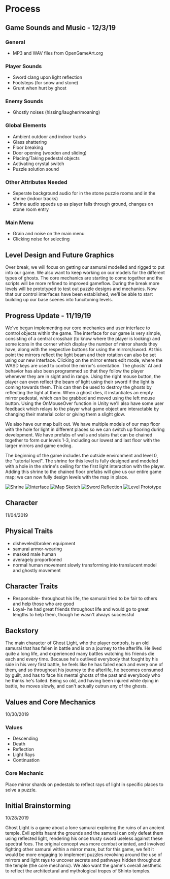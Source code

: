 # Process

## Game Sounds and Music - 12/3/19
### General
- MP3 and WAV files from OpenGameArt.org
### Player Sounds
- Sword clang upon light reflection
- Footsteps (for snow and stone)
- Grunt when hurt by ghost
### Enemy Sounds
- Ghostly noises (hissing/laugher/moaning)
### Global Elements
- Ambient outdoor and indoor tracks
- Glass shattering
- Floor breaking
- Door opening (wooden and sliding)
- Placing/Taking pedestal objects
- Activating crystal switch
- Puzzle solution sound

### Other Attributes Needed
- Seperate background audio for in the stone puzzle rooms and in the shrine (indoor tracks)
- Shrine audio speeds up as player falls through ground, changes on stone room entry

### Main Menu
- Grain and noise on the main menu
- Clicking noise for selecting

## Level Design and Future Graphics
Over break, we will focus on getting our samurai modelled and rigged to put into our game. We also want to keep working on our models for the different types of ghosts. The core mechanics are starting to come together and the scripts will be more refined to improved gameflow. During the break more levels will be prototyped to test out puzzle designs and mechanics. Now that our control interfaces have been established, we'll be able to start building up our base scenes into funcitoning levels.

## Progress Update - 11/19/19
We've begun implementing our core mechanics and user interface to control objects within the game. The interface for our game is very simple, consisting of a central crosshair (to know where the player is looking) and some icons in the corner which display the number of mirror shards they have, along with the respective buttons for using the mirrors/sword. At this point the mirrors reflect the light beam and their rotation can also be set using our new interface. Clicking on the mirror enters edit mode, where the WASD keys are used to control the mirror's orientation. The ghosts' AI and behavior has also been programmed so that they follow the player whenever they are in sight and in range. Using the right mouse button, the player can even reflect the beam of light using their sword if the light is coming towards them. This can then be used to destroy the ghosts by reflecting the light at them. When a ghost dies, it instantiates an empty mirror pedestal, which can be grabbed and moved using the left mouse button. Using the OnMouseOver function in Unity we'll also have some user feedback which relays to the player what game object are interactable by changing their material color or giving them a slight glow.

We also have our map built out. We have multiple models of our map floor with the hole for light in different places so we can switch up flooring during development. We have prefabs of walls and stairs that can be chained together to form our levels 1-3, including our lowest and last floor with the larger mirrors and game ending. 

The beginning of the game includes the outside environment and level 0, the "tutorial level". The shrine for this level is fully designed and modeled with a hole in the shrine's ceiling for the first light interaction with the player. Adding this shrine to the chained floor prefabs will give us our entire game map; we can now fully design levels with the map in place. 

![Shrine](./shrine.JPG)
![Interface](./-3649246351960453042.jpg)
![Map Sketch](./-5685741152280757890.jpg)
![Sword Reflection](./ghostLight1.PNG)
![Level Prototype](./ghostLight2.PNG)

## Character
11/04/2019  
## Physical Traits
* disheveled/broken equipment
* samurai armor-wearing
* masked male human
* averagely proportioned 
* normal human movement slowly transforming into translucent model and ghostly movement
## Character Traits
* Responsible- throughout his life, the samurai tried to be fair to others and help those who are good
* Loyal- he had great friends throughout life and would go to great lengths to help them, though he wasn't always successful
## Backstory
The main character of Ghost Light, who the player controls, is an old samurai that has fallen in battle and is on a journey to the afterlife. He lived quite a long life, and experienced many battles watching his friends die each and every time. Because he's outlived everybody that fought by his side in his very first battle, he feels like he has failed each and every one of them, and so throughout his journey to the afterlife, he becomes consumed by guilt, and has to face his mental ghosts of the past and everybody who he thinks he's failed. Being so old, and having been injured while dying in battle, he moves slowly, and can't actually outrun any of the ghosts. 

## Values and Core Mechanics
10/30/2019  
### Values
* Descending
* Death
* Reflection
* Light Rays
* Continuation
### Core Mechanic
Place mirror shards on pedestals to reflect rays of light in specific places to solve a puzzle.

## Initial Brainstorming
10/28/2019  

Ghost Light is a game about a lone samurai exploring the ruins of an ancient temple. Evil spirits haunt the grounds and the samurai can only defeat them using reflected light, rendering his once trusty sword useless against these spectral foes. The original concept was more combat oriented, and involved fighting other samurai within a mirror maze, but for this game, we felt it would be more engaging to implement puzzles revolving around the use of mirrors and light rays to uncover secrets and pathways hidden throughout the temple (the core mechanic). We also want the game's overall aesthetic to reflect the architectural and mythological tropes of Shinto temples.
